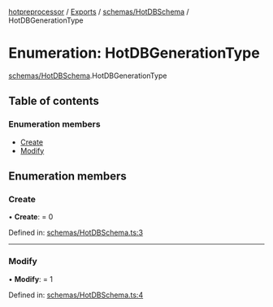 [hotpreprocessor](../README.md) / [Exports](../modules.md) / [schemas/HotDBSchema](../modules/schemas_hotdbschema.md) / HotDBGenerationType

# Enumeration: HotDBGenerationType

[schemas/HotDBSchema](../modules/schemas_hotdbschema.md).HotDBGenerationType

## Table of contents

### Enumeration members

- [Create](schemas_hotdbschema.hotdbgenerationtype.md#create)
- [Modify](schemas_hotdbschema.hotdbgenerationtype.md#modify)

## Enumeration members

### Create

• **Create**: = 0

Defined in: [schemas/HotDBSchema.ts:3](https://github.com/OurFreeLight/HotPreprocessor/blob/2227d35/src/schemas/HotDBSchema.ts#L3)

___

### Modify

• **Modify**: = 1

Defined in: [schemas/HotDBSchema.ts:4](https://github.com/OurFreeLight/HotPreprocessor/blob/2227d35/src/schemas/HotDBSchema.ts#L4)
